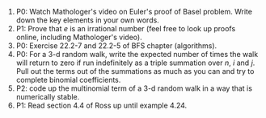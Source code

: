 1) P0: Watch Mathologer's video on Euler's proof of Basel problem. Write down the key elements in your own words.
2) P1: Prove that $e$ is an irrational number (feel free to look up proofs online, including Mathologer's video).
3) P0: Exercise 22.2-7 and 22.2-5 of BFS chapter (algorithms).
4) P0: For a 3-d random walk, write the expected number of times the walk will return to zero if run indefinitely as a triple summation over $n$, $i$ and $j$. Pull out the terms out of the summations as much as you can and try to complete binomial coefficients.
5) P2: code up the multinomial term of a 3-d random walk in a way that is numerically stable.
6) P1: Read section 4.4 of Ross up until example 4.24.